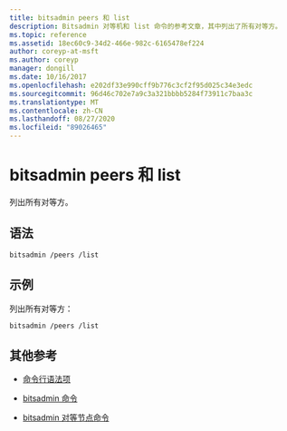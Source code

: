 ```yaml
---
title: bitsadmin peers 和 list
description: Bitsadmin 对等机和 list 命令的参考文章，其中列出了所有对等方。
ms.topic: reference
ms.assetid: 18ec60c9-34d2-466e-982c-6165478ef224
author: coreyp-at-msft
ms.author: coreyp
manager: dongill
ms.date: 10/16/2017
ms.openlocfilehash: e202df33e990cff9b776c3cf2f95d025c34e3edc
ms.sourcegitcommit: 96d46c702e7a9c3a321bbbb5284f73911c7baa3c
ms.translationtype: MT
ms.contentlocale: zh-CN
ms.lasthandoff: 08/27/2020
ms.locfileid: "89026465"
---
```

# <a name="bitsadmin-peers-and-list"></a>bitsadmin peers 和 list

列出所有对等方。

## <a name="syntax"></a>语法

```
bitsadmin /peers /list
```

## <a name="examples"></a>示例

列出所有对等方：

```
bitsadmin /peers /list
```

## <a name="additional-references"></a>其他参考

- [命令行语法项](command-line-syntax-key.md)

- [bitsadmin 命令](bitsadmin.md)

- [bitsadmin 对等节点命令](bitsadmin-peers.md)
